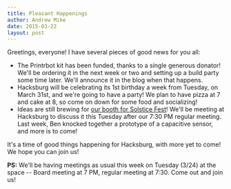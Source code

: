 ```yaml
---
title: Pleasant Happenings
author: Andrew Mike
date: 2015-03-22
layout: post
---
```


Greetings, everyone! I have several pieces of good news for you all:

  * The Printrbot kit has been funded, thanks to a single generous donator! We'll be ordering it in the next week or two and setting up a build party some time later. We'll announce it in the blog when that happens.
  * Hacksburg will be celebrating its 1st birthday a week from Tuesday, on March 31st, and we're going to have a party! We plan to have pizza at 7 and cake at 8, so come on down for some food and socializing!
  * Ideas are still brewing for [our booth for Solstice Fest](http://wiki.hacksburg.org/summer_2015_booth)! We'll be meeting at Hacksburg to discuss it this Tuesday after our 7:30 PM regular meeting. Last week, Ben knocked together a prototype of a capacitive sensor, and more is to come!
  
It's a time of good things happening for Hacksburg, with more yet to come! We hope you can join us!

**PS:** We'll be having meetings as usual this week on Tuesday (3/24) at the space -- Board meeting at 7 PM, regular meeting at 7:30. Come out and join us!